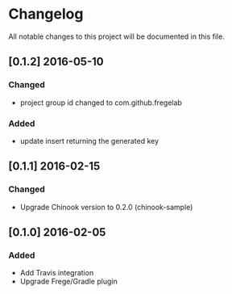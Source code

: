 # Changelog
All notable changes to this project will be documented in this file.

## [0.1.2] 2016-05-10
### Changed
- project group id changed to com.github.fregelab

### Added
- update insert returning the generated key

## [0.1.1] 2016-02-15
### Changed
- Upgrade Chinook version to 0.2.0 (chinook-sample)

## [0.1.0] 2016-02-05
### Added
- Add Travis integration
- Upgrade Frege/Gradle plugin
